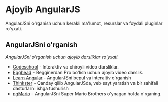 # Ajoyib AngularJS

AngularJSni o'rganish uchun kerakli ma'lumot, resurslar va foydali pluginlar ro'yxati.

## AngularJSni o'rganish

*AngularJSni o'rganish uchun ajoyib darsliklar ro'yxati.*

* [Codeschool](https://www.codeschool.com/courses/shaping-up-with-angular-js) - Interaktiv va chiroyli video darsliklar.
* [Egghead](https://egghead.io/) - Begginerdan Pro bo'lish uchun ajoyib video darslik.
* [Learn Angular](http://learn-angular.org/) - AngularJSni bepul va interaltiv o'rganish
* [Thinkster](http://www.thinkster.io/)  - Qanday qilib AngularJSda, veb sayt yaratish va bir sahifali dasturlarni ishga tushurish
* [ngMario](http://karol-f.github.io/ngMario/#/home) - AngularJSni Super Mario Brothers o'ynagan holda o'rganing.

